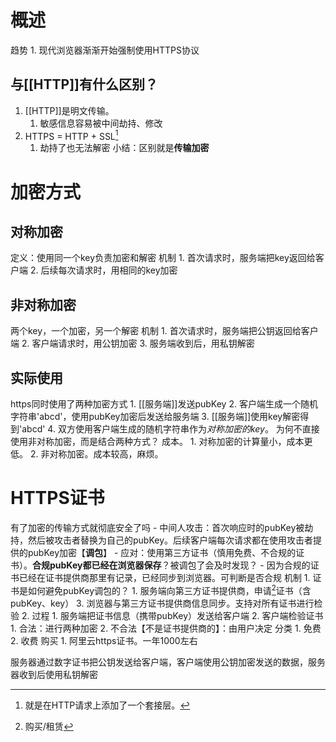 # 概述

趋势
	1. 现代浏览器渐渐开始强制使用HTTPS协议
## 与[[HTTP]]有什么区别？
1. [[HTTP]]是明文传输。
	1. 敏感信息容易被中间劫持、修改
2. HTTPS = HTTP + SSL[^1] 
	1. 劫持了也无法解密
小结：区别就是**传输加密** 
# 加密方式
## 对称加密
定义：使用同一个key负责加密和解密
机制
	1. 首次请求时，服务端把key返回给客户端
	2. 后续每次请求时，用相同的key加密
## 非对称加密
两个key，一个加密，另一个解密
机制
	1. 首次请求时，服务端把公钥返回给客户端
	2. 客户端请求时，用公钥加密
	3. 服务端收到后，用私钥解密
## 实际使用
https同时使用了两种加密方式
	1. [[服务端]]发送pubKey
	2. 客户端生成一个随机字符串'abcd'，使用pubKey加密后发送给服务端
	3. [[服务端]]使用key解密得到'abcd'
	4. 双方使用客户端生成的随机字符串作为*对称加密的key*。
为何不直接使用非对称加密，而是结合两种方式？
	成本。
		1. 对称加密的计算量小，成本更低。
		2. 非对称加密。成本较高，麻烦。
# HTTPS证书
有了加密的传输方式就彻底安全了吗
	- 中间人攻击：首次响应时的pubKey被劫持，然后被攻击者替换为自己的pubKey。后续客户端每次请求都在使用攻击者提供的pubKey加密【**调包**】
	- 应对：使用第三方证书（慎用免费、不合规的证书）。**合规pubKey都已经在浏览器保存**？被调包了会及时发现？
		- 因为合规的证书已经在证书提供商那里有记录，已经同步到浏览器。可判断是否合规
机制
	1. 证书是如何避免pubKey调包的？
		1. 服务端向第三方证书提供商，申请[^2]证书（含pubKey、key）
		3. 浏览器与第三方证书提供商信息同步。支持对所有证书进行检验
	2. 过程
		1. 服务端把证书信息（携带pubKey）发送给客户端
		2. 客户端检验证书
			1. 合法：进行两种加密
			2. 不合法【不是证书提供商的】：由用户决定
分类
	1. 免费
	2. 收费
购买
	1. 阿里云https证书。一年1000左右

服务器通过数字证书把公钥发送给客户端，客户端使用公钥加密发送的数据，服务器收到后使用私钥解密

[^1]: 就是在HTTP请求上添加了一个套接层。
[^2]: 购买/租赁